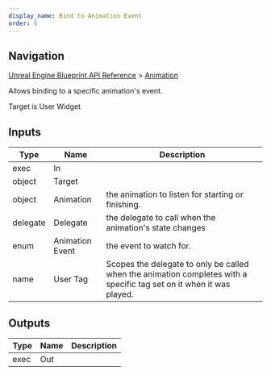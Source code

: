 ```yaml
---
display_name: Bind to Animation Event
order: 5
---
```

## Navigation

[Unreal Engine Blueprint API Reference](https://dev.epicgames.com/documentation/en-us/unreal-engine/BlueprintAPI) > [Animation](https://dev.epicgames.com/documentation/en-us/unreal-engine/BlueprintAPI/Animation)

Allows binding to a specific animation's event.

Target is User Widget

## Inputs

| Type | Name | Description |
| --- | --- | --- |
| exec | In |  |
| object | Target |  |
| object | Animation | the animation to listen for starting or finishing. |
| delegate | Delegate | the delegate to call when the animation's state changes |
| enum | Animation Event | the event to watch for. |
| name | User Tag | Scopes the delegate to only be called when the animation completes with a specific tag set on it when it was played. |

## Outputs

| Type | Name | Description |
| --- | --- | --- |
| exec | Out |  |
